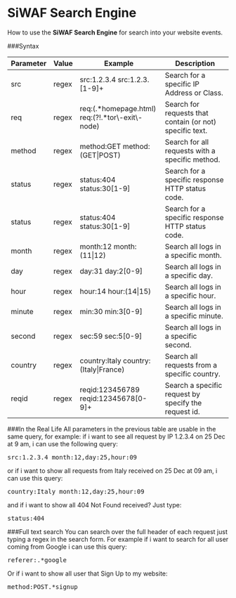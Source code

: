 # SiWAF Search Engine

How to use the <b>SiWAF Search Engine</b> for search into your website events.


###Syntax
<table class="table table-striped">
<thead>
<tr>
<th>Parameter</th>
<th>Value</th>
<th>Example</th>
<th>Description</th>
</tr>
</thead>
<tbody>
<tr>
<td>src</td>
<td>regex</td>
<td>src:1.2.3.4
src:1.2.3.[1-9]+</td>
<td>Search for a specific IP Address or Class.</td>
</tr>
<tr>
<td>req</td>
<td>regex</td>
<td>req:(.*homepage.html)<br />
req:(?!.*tor\-exit\-node)</td>
<td>Search for requests that contain (or not) specific text.</td>
</tr>
<tr>
<td>method</td>
<td>regex</td>
<td>method:GET
method:(GET|POST)</td>
<td>Search for all requests with a specific method.</td>
</tr>
<tr>
<td>status</td>
<td>regex</td>
<td>status:404
status:30[1-9]</td>
<td>Search for a specific response HTTP status code.</td>
</tr>
<tr>
<td>status</td>
<td>regex</td>
<td>status:404
status:30[1-9]</td>
<td>Search for a specific response HTTP status code.</td>
</tr>
<tr>
<td>month</td>
<td>regex</td>
<td>month:12
month:(11|12)</td>
<td>Search all logs in a specific month.</td>
</tr>
<tr>
<td>day</td>
<td>regex</td>
<td>day:31
day:2[0-9]</td>
<td>Search all logs in a specific day.</td>
</tr>
<tr>
<td>hour</td>
<td>regex</td>
<td>hour:14
hour:(14|15)</td>
<td>Search all logs in a specific hour.</td>
</tr>
<tr>
<td>minute</td>
<td>regex</td>
<td>min:30
min:3[0-9]</td>
<td>Search all logs in a specific minute.</td>
</tr>
<tr>
<td>second</td>
<td>regex</td>
<td>sec:59
sec:5[0-9]</td>
<td>Search all logs in a specific second.</td>
</tr>
<tr>
<td>country</td>
<td>regex</td>
<td>country:Italy
country:(Italy|France)</td>
<td>Search all requests from a specific country.</td>
</tr>
<tr>
<td>reqid</td>
<td>regex</td>
<td>reqid:123456789
reqid:12345678[0-9]+</td>
<td>Search a specific request by specify the request id.</td>
</tr>
</tbody>
</table>


###In the Real Life
All parameters in the previous table are usable in the same query, for example: if i want to see all request by IP 1.2.3.4 on 25 Dec at 9 am, i can use the following query:
<pre class="mdpre">src:1.2.3.4 month:12,day:25,hour:09
</pre>
or if i want to show all requests from Italy received on 25 Dec at 09 am, i can use this query:
<pre class="mdpre">country:Italy month:12,day:25,hour:09
</pre>
and if i want to show all 404 Not Found received? Just type:
<pre class="mdpre">status:404
</pre>


###Full text search
You can search over the full header of each request just typing a regex in the search form. For example if i want to search for all user coming from Google i can use this query:

<pre class="mdpre">referer:.*google</pre>

Or if i want to show all user that Sign Up to my website:

<pre class="mdpre">method:POST.*signup</pre>
